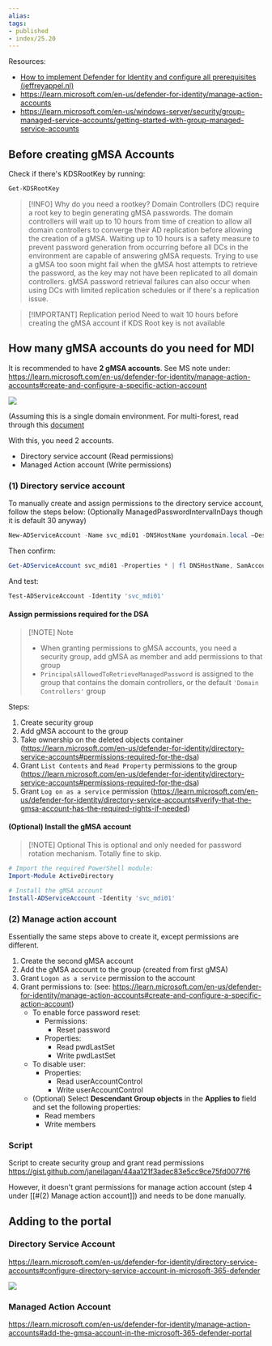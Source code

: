 ```yaml
---
alias:
tags:
- published
- index/25.20
---
```

Resources: 
- [How to implement Defender for Identity and configure all prerequisites (jeffreyappel.nl)](https://jeffreyappel.nl/how-to-implement-defender-for-identity-and-configure-all-prerequisites/)
- https://learn.microsoft.com/en-us/defender-for-identity/manage-action-accounts
- https://learn.microsoft.com/en-us/windows-server/security/group-managed-service-accounts/getting-started-with-group-managed-service-accounts
## Before creating gMSA Accounts

Check if there's KDSRootKey by running:

```powershell
Get-KDSRootKey
```


> [!INFO] Why do you need a rootkey?
> Domain Controllers (DC) require a root key to begin generating gMSA passwords. The domain controllers will wait up to 10 hours from time of creation to allow all domain controllers to converge their AD replication before allowing the creation of a gMSA. Waiting up to 10 hours is a safety measure to prevent password generation from occurring before all DCs in the environment are capable of answering gMSA requests. Trying to use a gMSA too soon might fail when the gMSA host attempts to retrieve the password, as the key may not have been replicated to all domain controllers. gMSA password retrieval failures can also occur when using DCs with limited replication schedules or if there's a replication issue.


> [!IMPORTANT] Replication period
>Need to wait 10 hours before creating the gMSA account if KDS Root key is not available

## How many gMSA accounts do you need for MDI

It is recommended to have **2 gMSA accounts**. See MS note under: https://learn.microsoft.com/en-us/defender-for-identity/manage-action-accounts#create-and-configure-a-specific-action-account

![](https://i.imgur.com/TAVQDg5.png)

 (Assuming this is a single domain environment. For multi-forest, read through this [document](https://learn.microsoft.com/en-us/defender-for-identity/directory-service-accounts#two-or-more-dsa-entries-are-configured.) 
 
 With this, you need 2 accounts.
 
- Directory service account (Read permissions)
- Managed Action account (Write permissions) 

### (1) Directory service account

To manually create and assign permissions to the directory service account, follow the steps below: 
(Optionally ManagedPasswordIntervalInDays though it is default 30 anyway)

```powershell
New-ADServiceAccount -Name svc_mdi01 -DNSHostName yourdomain.local –Description "Microsoft Defender for Identity service account" –KerberosEncryptionType AES256 –ManagedPasswordIntervalInDays 30
```

Then confirm:

```powershell
Get-ADServiceAccount svc_mdi01 -Properties * | fl DNSHostName, SamAccountName, KerberosEncryptionType, ManagedPasswordIntervalInDays, PrincipalsAllowedToRetrieveManagedPassword
```

And test:

```powershell
Test-ADServiceAccount -Identity 'svc_mdi01'
```

#### Assign permissions required for the DSA

> [!NOTE] Note
> - When granting permissions to gMSA accounts, you need a security group, add gMSA as member and add permissions to that group
> - `PrincipalsAllowedToRetrieveManagedPassword` is assigned to the group that contains the domain controllers, or the default `'Domain Controllers'` group

Steps:
1. Create security group
2. Add gMSA account to the group
3. Take ownership on the deleted objects container (https://learn.microsoft.com/en-us/defender-for-identity/directory-service-accounts#permissions-required-for-the-dsa)
4. Grant `List Contents` and `Read Property` permissions to the group (https://learn.microsoft.com/en-us/defender-for-identity/directory-service-accounts#permissions-required-for-the-dsa)
5. Grant `Log on as a service` permission (https://learn.microsoft.com/en-us/defender-for-identity/directory-service-accounts#verify-that-the-gmsa-account-has-the-required-rights-if-needed)


#### (Optional) Install the gMSA account

> [!NOTE] Optional
> This is optional and only needed for password rotation mechanism. Totally fine to skip.

```powershell
# Import the required PowerShell module:
Import-Module ActiveDirectory

# Install the gMSA account
Install-ADServiceAccount -Identity 'svc_mdi01'
```

### (2) Manage action account

Essentially the same steps above to create it, except permissions are different.

1. Create the second gMSA account
2. Add the gMSA account to the group (created from first gMSA)
3. Grant `Logon as a service` permission to the account
4. Grant permissions to: (see: https://learn.microsoft.com/en-us/defender-for-identity/manage-action-accounts#create-and-configure-a-specific-action-account)
	- To enable force password reset:
	    - Permissions:
	        - Reset password
	    - Properties:
	        - Read pwdLastSet
	        - Write pwdLastSet
	- To disable user:
	    - Properties:
	        - Read userAccountControl
	        - Write userAccountControl
	- (Optional) Select **Descendant Group objects** in the **Applies to** field and set the following properties:
	    - Read members
	    - Write members

### Script 

Script to create security group and grant read permissions https://gist.github.com/janeilagan/44aa121f3adec83e5cc9ce75fd0077f6

However, it doesn't grant permissions for manage action account (step 4 under [[#(2) Manage action account]]) and needs to be done manually.

## Adding to the portal

### Directory Service Account

https://learn.microsoft.com/en-us/defender-for-identity/directory-service-accounts#configure-directory-service-account-in-microsoft-365-defender

![](https://i.imgur.com/FcX66CW.png)

### Managed Action Account

https://learn.microsoft.com/en-us/defender-for-identity/manage-action-accounts#add-the-gmsa-account-in-the-microsoft-365-defender-portal

